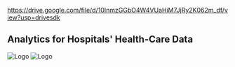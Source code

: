 

https://drive.google.com/file/d/10InmzGGbO4W4VUaHiM7JjRy2K062m_df/view?usp=drivesdk

## **Analytics for Hospitals' Health-Care Data**
![Logo](https://cdn.dribbble.com/users/345283/screenshots/1566266/dribble-1.gif) 
![Logo](https://images.app.goo.gl/pUYwvsqeGq1rFKXVA.gif) 
